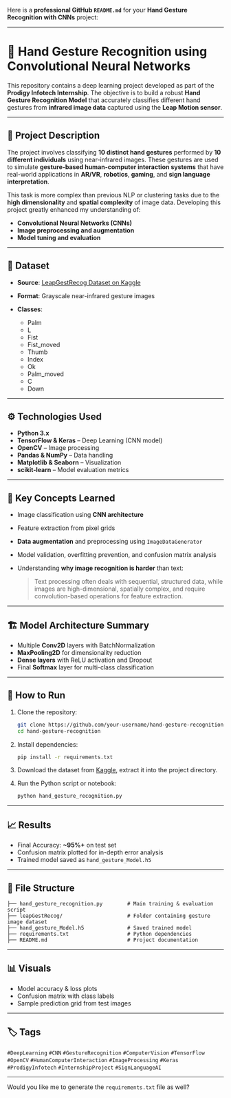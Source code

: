 Here is a **professional GitHub `README.md`** for your **Hand Gesture Recognition with CNNs** project:

---

# 🤖 Hand Gesture Recognition using Convolutional Neural Networks

This repository contains a deep learning project developed as part of the **Prodigy Infotech Internship**. The objective is to build a robust **Hand Gesture Recognition Model** that accurately classifies different hand gestures from **infrared image data** captured using the **Leap Motion sensor**.

---

## 📌 Project Description

The project involves classifying **10 distinct hand gestures** performed by **10 different individuals** using near-infrared images. These gestures are used to simulate **gesture-based human-computer interaction systems** that have real-world applications in **AR/VR**, **robotics**, **gaming**, and **sign language interpretation**.

This task is more complex than previous NLP or clustering tasks due to the **high dimensionality** and **spatial complexity** of image data. Developing this project greatly enhanced my understanding of:

* **Convolutional Neural Networks (CNNs)**
* **Image preprocessing and augmentation**
* **Model tuning and evaluation**

---

## 📂 Dataset

* **Source**: [LeapGestRecog Dataset on Kaggle](https://www.kaggle.com/datasets/gti-upm/leapgestrecog)
* **Format**: Grayscale near-infrared gesture images
* **Classes**:

  * Palm
  * L
  * Fist
  * Fist\_moved
  * Thumb
  * Index
  * Ok
  * Palm\_moved
  * C
  * Down

---

## ⚙️ Technologies Used

* **Python 3.x**
* **TensorFlow & Keras** – Deep Learning (CNN model)
* **OpenCV** – Image processing
* **Pandas & NumPy** – Data handling
* **Matplotlib & Seaborn** – Visualization
* **scikit-learn** – Model evaluation metrics

---

## 🧠 Key Concepts Learned

* Image classification using **CNN architecture**
* Feature extraction from pixel grids
* **Data augmentation** and preprocessing using `ImageDataGenerator`
* Model validation, overfitting prevention, and confusion matrix analysis
* Understanding **why image recognition is harder** than text:

  > Text processing often deals with sequential, structured data, while images are high-dimensional, spatially complex, and require convolution-based operations for feature extraction.

---

## 🏗️ Model Architecture Summary

* Multiple **Conv2D** layers with BatchNormalization
* **MaxPooling2D** for dimensionality reduction
* **Dense layers** with ReLU activation and Dropout
* Final **Softmax** layer for multi-class classification

---

## 🚀 How to Run

1. Clone the repository:

   ```bash
   git clone https://github.com/your-username/hand-gesture-recognition.git
   cd hand-gesture-recognition
   ```

2. Install dependencies:

   ```bash
   pip install -r requirements.txt
   ```

3. Download the dataset from [Kaggle](https://www.kaggle.com/datasets/gti-upm/leapgestrecog), extract it into the project directory.

4. Run the Python script or notebook:

   ```bash
   python hand_gesture_recognition.py
   ```

---

## 📈 Results

* Final Accuracy: **\~95%+** on test set
* Confusion matrix plotted for in-depth error analysis
* Trained model saved as `hand_gesture_Model.h5`

---

## 📁 File Structure

```
├── hand_gesture_recognition.py        # Main training & evaluation script
├── leapGestRecog/                     # Folder containing gesture image dataset
├── hand_gesture_Model.h5              # Saved trained model
├── requirements.txt                   # Python dependencies
├── README.md                          # Project documentation
```

---

## 📊 Visuals

* Model accuracy & loss plots
* Confusion matrix with class labels
* Sample prediction grid from test images

---

## 🏷️ Tags

`#DeepLearning` `#CNN` `#GestureRecognition` `#ComputerVision` `#TensorFlow` `#OpenCV` `#HumanComputerInteraction` `#ImageProcessing` `#Keras` `#ProdigyInfotech` `#InternshipProject` `#SignLanguageAI`

---

Would you like me to generate the `requirements.txt` file as well?
